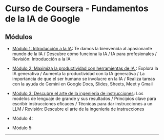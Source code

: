# Curso de Coursera - Fundamentos de la IA de Google

## Módulos

- [Módulo 1: Introducción a la IA](https://github.com/eugenia1984/IA/blob/main/coursera-fundamentos-de-ia-google/modulo-01.md): Te damos la bienvenida al apasionante mundo de la IA / Descubre cómo funciona la IA / IA para profesionales / Revisión: Introducción a la IA

- [Módulo 2: Maximiza la productividad con herramientas de IA ](https://github.com/eugenia1984/IA/blob/main/coursera-fundamentos-de-ia-google/modulo-02.md): Explora la IA generativa / Aumenta la productividad con la IA generativa / La importancia de que el ser humano se involucre en la IA / Realiza tareas con la ayuda de Gemini en Google Docs, Slides, Sheets, Meet y Gmail

- [Módulo 3: Descubre el arte de la ingeniería de instrucciones](https://github.com/eugenia1984/IA/blob/main/coursera-fundamentos-de-ia-google/modulo-03.md): Los modelos de lenguaje de grande y sus resultados / Principios clave para escribir instrucciones eficaces / Técnicas para dar instrucciones a un LLM / Revisión: Descubre el arte de la ingeniería de instrucciones

- Módulo 4:

- Módulo 5:

---
